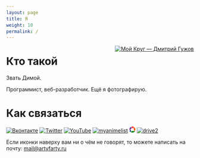 ```yaml
---
layout: page
title: Я
weight: 10
permalink: /
---
```


<a href="http://artyfarty.moikrug.ru/?from=card" style="border: none; display: block; float: right; margin: 0 0 1em 1em;"><img alt="Мой Круг — Дмитрий Гужов" src="http://moikrug.ru/users/P901529396/card.png" style="border: none;" title="Мой Круг — Дмитрий Гужов" /></a>

# Кто такой
Звать Димой.

Программист, веб-разработчик. Ещё я фотографирую.

# Как связаться

<div class="favicons">
<a href="http://vkontakte.ru/artyfarty" title="Вконтакте"><img alt="Вконтакте" src="http://vk.com/images/faviconnew_2x.ico" /></a>
<a href="http://twitter.com/molecula" title="Twitter"><img alt="Twitter" src="http://twitter.com/favicon.ico" /></a>
<a href="http://youtube.com/ErrorTH" title="YouTube"><img alt="YouTube" src="http://youtube.com/favicon.ico" /></a>
<a href="http://myanimelist.net/animelist/artyfarty" title="MyAnimeList"><img alt="myanimelist" src="http://myanimelist.net/images/faviconv5.ico" /></a>
<a href="http://picasaweb.google.com/ErrorTH" title="Picasa"><img alt="picasa" src="/img/icons/picasa.gif" /></a>
<a href="https://www.drive2.ru/users/artyfarty/" title="Drive2"><img alt="drive2" src="https://www.drive2.ru/apple-touch-icon.png" style="width: 16px; height: 16px;"></a>
</div>

Если иконки наверху вам ни о чём не говорят, то можете написать на почту: mail@artyfarty.ru
